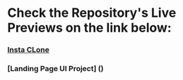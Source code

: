 # Check the Repository's Live Previews on the link below:

### [Insta CLone](https://lucasgarciadev22.github.io/Live_Insta/) 
### [Landing Page UI Project] () 
